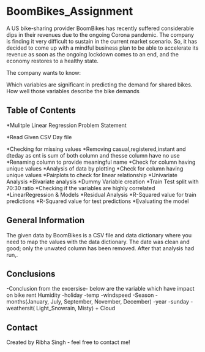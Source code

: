 # BoomBikes_Assignment
A US bike-sharing provider BoomBikes has recently suffered considerable dips in their revenues due to the ongoing Corona pandemic. The company is finding it very difficult to sustain in the current market scenario. So, it has decided to come up with a mindful business plan to be able to accelerate its revenue as soon as the ongoing lockdown comes to an end, and the economy restores to a healthy state.

The company wants to know:

Which variables are significant in predicting the demand for shared bikes. 
How well those variables describe the bike demands


## Table of Contents
*Mulitple Linear Regression Problem Statement

*Read Given CSV Day file

*Checking for missing values
*Removing casual,registered,instant and dteday as cnt is sum of both column and thesse column have no use
*Renaming column to provide meaningful name
*Check for column having unique values
*Analysis of data by plotting
*Check for column having unique values
*Pairplots to check for linear relationship
*Univariate Analysis
*Bivariate analysis
*Dummy Variable creation
*Train Test split with 70:30 ratio
*Checking if the variables are highly correlated
*LinearRegression & Models
*Residual Analysis
*R-Squared value for train predictions
*R-Squared value for test predictions
*Evaluating the model


<!-- You can include any other section that is pertinent to your problem -->

## General Information
The given data by BoomBikes is a CSV file and data dictionary where you need to map the values with the data dictionary. The date was clean and good; only the unwated column has been removed. After that analysis had run,.


## Conclusions
-Conclusion from the excersise- below are the variable which have impact on bike rent Humidity
-holiday
-temp
-windspeed
-Season
-months(January, July, September, November, December)
-year
-sunday
-weathersit( Light_Snowrain, Misty) + Cloud


## Contact
Created by Ribha Singh - feel free to contact me!
